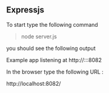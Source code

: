 Expressjs
--------------------------------------------

To start type the following command 

>node server.js

you should see the following output

Example app listening at http://:::8082

In the browser type the following URL :

http://localhost:8082/
